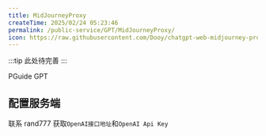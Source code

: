 ```yaml
---
title: MidJourneyProxy
createTime: 2025/02/24 05:23:46
permalink: /public-service/GPT/MidJourneyProxy/
icon: https://raw.githubusercontent.com/Dooy/chatgpt-web-midjourney-proxy/main/src/assets/avatar.jpg
---
```

:::tip
此处待完善
:::

[//]: # (TODO: sx待测试)

<LinkCard icon="https://raw.githubusercontent.com/Dooy/chatgpt-web-midjourney-proxy/main/src/assets/avatar.jpg" href="https://gpt.cqmu.online/" title="ChatGPT MidJourneyProxy" >PGuide GPT</LinkCard>

## 配置服务端

联系 rand777 获取`OpenAI接口地址`和`OpenAI Api Key`